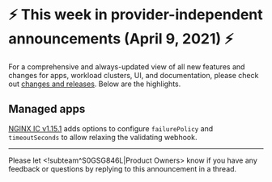 # :zap: This week in provider-independent announcements (April 9, 2021) :zap:

For a comprehensive and always-updated view of all new features and changes for apps, workload clusters, UI, and documentation, please check out [changes and releases](https://docs.giantswarm.io/changes/). Below are the highlights.

## Managed apps

[NGINX IC v1.15.1](https://docs.giantswarm.io/changes/managed-apps/nginx-ingress-controller-app/v1.15.1/) adds options to configure `failurePolicy` and `timeoutSeconds` to allow relaxing the validating webhook.

---
Please let <!subteam^S0GSG846L|Product Owners> know if you have any feedback or questions by replying to this announcement in a thread.
